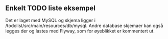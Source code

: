 ## Enkelt TODO liste eksempel

Det er laget med MySQL og skjema ligger i  /todolist/src/main/resources/db/mysql.
Andre database skjemaer kan også legges der og lastes med Flyway, som for øyeblikket er kommentert ut.



